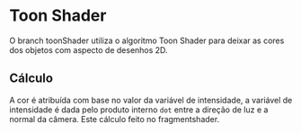 # Toon Shader

O branch toonShader utiliza o algoritmo Toon Shader para deixar as cores dos objetos com aspecto de desenhos 2D.

## Cálculo

A cor é atribuída com base no valor da variável de intensidade, a variável de intensidade é dada pelo produto interno `dot` entre a direção de luz e a normal da câmera. Este cálculo feito no fragmentshader.
